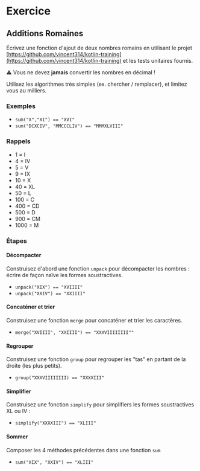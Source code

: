 # Exercice

## Additions Romaines

Écrivez une fonction d'ajout de deux nombres romains en utilisant le projet 
[https://github.com/vincent314/kotlin-training](https://github.com/vincent314/kotlin-training) 
et les tests unitaires fournis.

⚠ Vous ne devez **jamais** convertir les nombres en décimal !

Utilisez les algorithmes très simples (ex. chercher / remplacer), et limitez vous au milliers. 

### Exemples

* `sum("X","XI") == "XVI"`
* `sum("DCXCIV", "MMCCCLIV") == "MMMXLVIII"`

### Rappels

* 1 = I
* 4 = IV
* 5 = V
* 9 = IX
* 10 = X
* 40 = XL
* 50 = L
* 100 = C
* 400 = CD
* 500 = D
* 900 = CM
* 1000 = M

### Étapes

#### Décompacter
 
Construisez d'abord une fonction `unpack` pour décompacter les nombres : écrire de façon naïve les formes soustractives.

* `unpack("XIX") == "XVIIII"`
* `unpack("XXIV") == "XXIIII"`

#### Concaténer et trier

Construisez une fonction `merge` pour concaténer et trier les caractères.

* `merge("XVIIII", "XXIIII") == "XXXVIIIIIIII""`

#### Regrouper 

Construisez une fonction `group` pour regrouper les "tas" en partant de la droite (les plus petits).

* `group("XXXVIIIIIIII) == "XXXXIII"`

#### Simplifier

Construisez une fonction `simplify` pour simplifiers les formes soustractives XL ou IV :

* `simplify("XXXXIII") == "XLIII"`

#### Sommer

Composer les 4 méthodes précédentes dans une fonction `sum`

* `sum("XIX", "XXIV") == "XLIII"`